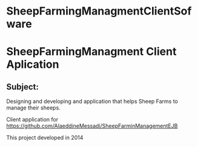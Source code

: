 # SheepFarmingManagmentClientSofware

SheepFarmingManagment Client Aplication
=====================

Subject:
-------------

Designing and developing and application that helps Sheep Farms to manage their sheeps.

Client application for https://github.com/AlaeddineMessadi/SheepFarminManagementEJB

This project developed in 2014

